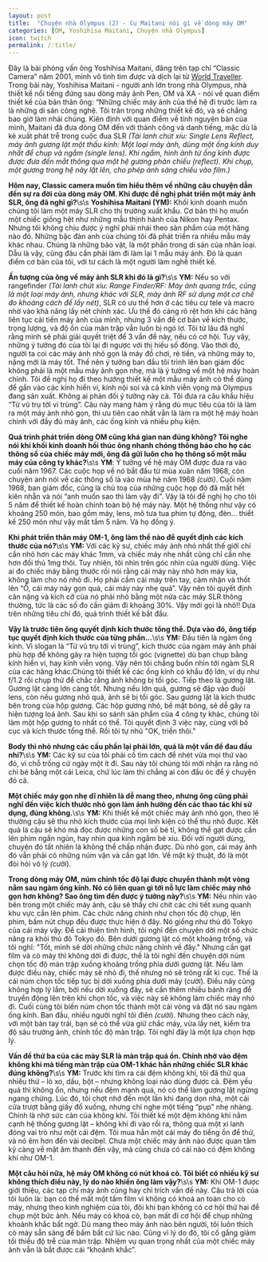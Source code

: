 ```yaml
---
layout: post
title:  "Chuyện nhà Olympus (2) - Cụ Maitani nói gì về dòng máy OM"
categories: [OM, Yoshihisa Maitani, Chuyện nhà Olympus]
icon: twitch
permalink: /:title/
---
```

Đây là bài phỏng vấn ông Yoshihisa Maitani, đăng trên tạp chí “Classic Camera” năm 2001, mình vô tình tìm được và dịch lại từ [World Traveller](https://esif.world-traveller.org/om-sif/concepts.htm "World Traveller"). Trong bài này, Yoshihisa Maitani - người anh lớn trong nhà Olympus, nhà thiết kế nổi tiếng đứng sau dòng máy ảnh Pen, OM và XA - nói về quan điểm thiết kế của bản thân ông: “Những chiếc máy ảnh của thế hệ đi trước làm ra là những di sản công nghệ. Tôi trân trọng những thiết kế đó, và sẽ chẳng bao giờ làm nhái chúng. Kiên định với quan điểm về tính nguyên bản của mình, Maitani đã đưa dòng OM đến với thành công và danh tiếng, mặc dù là kẻ xuất phát trễ trong cuộc đua SLR *(Tài lanh chút xíu: Single Lens Reflect, máy ảnh gương lật một thấu kính: Một loại máy ảnh, dùng một ống kính duy nhất để chụp và ngắm (single lens). Khi ngắm, hình ảnh từ ống kính được được đưa đến mắt thông qua một hệ gương phản chiếu (reflect). Khi chụp, một gương trong hệ này lật lên, cho phép ánh sáng chiếu vào film.)*


**Hôm nay, Classic camera muốn tìm hiểu thêm về những câu chuyện dẫn đến sự ra đời của dòng máy OM. Khi được đề nghị phát triển một máy ảnh SLR, ông đã nghĩ gì?**\s\s
**Yoshihisa Maitani (YM):** Khối kinh doanh muốn chúng tôi làm một máy SLR cho thị trường xuất khẩu. Cơ bản thì họ muốn một chiếc giống hệt như những mẫu thịnh hành của Nikon hay Pentax. Nhưng tôi không chịu được ý nghĩ phải nhái theo sản phẩm của một hãng nào đó. Những bậc đàn anh của chúng tôi đã phát triển ra nhiều mẫu máy khác nhau. Chúng là những bảo vật, là một phần trong di sản của nhân loại. Dẫu là vậy, cũng đâu cần phải làm đi làm lại 1 mẫu máy ảnh. Đó là quan điểm cơ bản của tôi, với tư cách là một người làm nghề thiết kế.

**Ấn tượng của ông về máy ảnh SLR khi đó là gì?**\s\s
**YM:** Nếu so với rangefinder *(Tài lanh chút xíu: Range Finder/RF:  Máy ảnh quang trắc, cũng là một loại máy ảnh, nhưng khác với SLR, máy ảnh RF sử dụng một cơ chế đo khoảng cách để lấy nét)*, SLR có ưu thế hơn ở các tiêu cự tele và macro nhờ vào khả năng lấy nét chính xác. Ưu thế đó càng rõ rệt hơn khi các hãng liên tục cải tiến máy ảnh của mình, nhưng 3 vấn đề cơ bản về kích thước, trọng lượng, và độ ồn của màn trập vẫn luôn bị ngó lơ.
Tôi từ lâu đã nghĩ rằng mình sẽ phải giải quyết triệt để 3 vấn đề này, nếu có cơ hội. Tuy vậy, những ý tưởng đó của tôi lại đi ngược với thị hiếu số đông. Vào thời đó, người ta coi các máy ảnh nhỏ gọn là máy đồ chơi, rẻ tiền, và những máy to, nặng mới là máy tốt. Thế nên ý tưởng ban đầu tôi trình lên ban giám đốc không phải là một mẫu máy ảnh gọn nhẹ, mà là ý tưởng về một hệ máy hoàn chỉnh. Tôi đề nghị họ đi theo hướng thiết kế một mẫu máy ảnh có thể dùng để gắn vào các kính hiển vi, kính nội soi và cả kính viễn vọng mà Olympus đang sản xuất. Không ai phản đối ý tưởng này cả. Tôi đưa ra câu khẩu hiệu “Từ vũ trụ tới vi trùng”. Câu này mang hàm ý rằng dù mục tiêu của tôi là làm ra một máy ảnh nhỏ gọn, thì ưu tiên cao nhất vẫn là làm ra một hệ máy hoàn chỉnh với đầy đủ máy ảnh, các ống kính và nhiều phụ kiện.

**Quá trình phát triển dòng OM cũng khá gian nan đúng không? Tôi nghe nói khi khối kinh doanh hối thúc ông nhanh chóng thông báo cho họ các thông số của chiếc máy mới, ông đã gửi luôn cho họ thông số một mẫu máy của công ty khác?**\s\s
**YM**: Ý tưởng về hệ máy OM được đưa ra vào cuối năm 1967. Các cuộc họp về nó bắt đầu từ mùa xuân năm 1968, còn chuyện anh nói về các thông số là vào mùa hè năm 1968 *(cười)*. Cuối năm 1968, ban giám đốc, cũng là chủ toạ của những cuộc họp đó đã mất hết kiên nhẫn và nói “anh muốn sao thì làm vậy đi”. Vậy là tôi đề nghị họ cho tôi 5 năm để thiết kế hoàn chỉnh toàn bộ hệ máy này. Một hệ thống như vậy có khoảng 250 món, bao gồm máy, lens, mô tưa tua phim tự động, đèn… thiết kế 250 món như vậy mất tầm 5 năm. Và họ đồng ý.

**Khi phát triển thân máy OM-1, ông làm thế nào để quyết định các kích thước của nó?**\s\s
**YM:** Với các kỹ sư, chiếc máy ảnh nhỏ nhất thế giới chỉ cần nhỏ hơn các máy khác 1mm, và chiếc máy nhẹ nhất cũng chỉ cần nhẹ hơn đối thủ 1mg thôi. Tuy nhiên, tôi nhìn trên góc nhìn của người dùng. Việc ai đo chiếc máy bằng thước rồi nói rằng cái máy này nhỏ hơn máy kia, không làm cho nó nhỏ đi. Họ phải cầm cái máy trên tay, cảm nhận và thốt lên “Ồ, cái máy này gọn quá, cái máy này nhẹ quá”. Vậy nên tôi quyết định cân nặng và kích cỡ của nó phải nhỏ bằng một nửa các máy SLR thông thường, tức là các số đo cần giảm đi khoảng 30%. Vậy mới gọi là nhỏ!! Dựa trên những tiêu chí đó, quá trình thiết kế bắt đầu.

**Vậy là trước tiên ông quyết định kích thước tổng thể. Dựa vào đó, ông tiếp tục quyết định kích thước của từng phần...**\s\s
**YM:** Đầu tiên là ngàm ống kính. Vì slogan là “Từ vũ trụ tới vi trùng”, kích thước của ngàm máy ảnh phải phù hợp để không gây ra hiện tượng tối góc (vignette) dù bạn chụp bằng kính hiển vi, hay kính viễn vọng. Vậy nên tôi chẳng buồn nhìn tới ngàm SLR của các hãng khác.Chúng tôi thiết kế các ống kính có khẩu độ lớn, ví dụ như f/1.2 rồi chụp thử để chắc rằng ảnh không bị tối góc. Tiếp theo là gương lật. Gương lật càng lớn càng tốt. Nhưng nếu lớn quá, gương sẽ đập vào đuôi lens, còn nếu gương nhỏ quá, ảnh sẽ bị tối góc. Sau gương lật là kích thước bên trong của hộp gương. Các hộp gương nhỏ, bề mặt bóng, sẽ dễ gây ra hiện tượng loá ảnh. Sau khi so sánh sản phẩm của 4 công ty khác, chúng tôi làm một hộp gương to nhất có thể. Tôi quyết định 3 việc này, cùng với bố cục và kích thước tổng thể. Rồi tôi tự nhủ "OK, triển thôi."

**Body thì nhỏ nhưng các cấu phần lại phải lớn, quá là một vấn đề đau đầu nhỉ?**\s\s
**YM:** Các kỹ sư của tôi phải cố tìm cách để nhét vừa mọi thứ vào đó, vì chỗ trống cứ ngày một ít đi. Sau này tôi chúng tôi mới nhận ra rằng nó chỉ bé bằng một cái Leica, chứ lúc làm thì chẳng ai còn đầu óc để ý chuyện đó cả.

**Một chiếc máy gọn nhẹ dĩ nhiên là dễ mang theo, nhưng ông cũng phải nghĩ đến việc kích thước nhỏ gọn làm ảnh hưởng đến các thao tác khi sử dụng, đúng không.**\s\s
**YM:** Khi thiết kế một chiếc máy ảnh nhỏ gọn, theo lẽ thường cậu sẽ thu nhỏ kích thước của mọi linh kiện có thể thu nhỏ được. Kết quả là cậu sẽ khó mà đọc được những con số bé tí, không thể gạt được cần lên phim ngắn ngủn, hay nhìn qua kính ngắm bé xíu. Đối với người dùng, chuyện đó tất nhiên là không thể chấp nhận được. Dù nhỏ gọn, cái máy ảnh đó vẫn phải có những núm vặn và cần gạt lớn. Về mặt kỹ thuật, đó là một đòi hỏi vô lý *(cười*).

**Trong dòng máy OM, núm chỉnh tốc độ lại được chuyển thành một vòng nằm sau ngàm ống kính. Nó có liên quan gì tới nỗ lực làm chiếc máy nhỏ gọn hơn không? Sao ông tìm đến được ý tưởng này?**\s\s
**YM:** Nếu nhìn vào bên trong một chiếc máy ảnh, cậu sẽ thấy chi chít các chi tiết xung quanh khu vực cần lên phim. Các chức năng chính như chọn tốc độ chụp, lên phim, bấm nút chụp đều được thực hiện ở đây. Nó giống như thủ đô Tokyo của cái máy vậy. Để cải thiện tình hình, tôi nghĩ đến chuyện dời một số chức năng ra khỏi thủ đô Tokyo đó.
Bên dưới gương lật có một khoảng trống, và tôi nghĩ: "Tốt, mình sẽ dời những chức năng chính về đây." Nhưng cần gạt film và cò máy thì không dời đi được, thế là tôi nghĩ đến chuyện dời núm chọn tốc độ màn trập xuống khoảng trống phía dưới gương lật. Nếu làm được điều này, chiếc máy sẽ nhỏ đi, thế nhưng nó sẽ trông rất kì cục. Thế là cái núm chọn tốc tiếp tục bị dời xuống phía dưới máy (*cười*). Điều nãy cũng không hợp lý lắm, bởi nếu dời xuống đây, sẽ cần thêm nhiều bánh răng để truyền động lên trên khi chọn tốc, và việc này sẽ không làm chiếc máy nhỏ đi. Cuối cùng tôi biến núm chọn tốc thành một cái vòng và đặt nó sau ngàm ống kính. Ban đầu, nhiều người nghĩ tôi điên *(cười*). Nhưng theo cách này, với một bàn tay trái, bạn sẽ có thể vừa giữ chắc máy, vừa lấy nét, kiểm tra độ sâu trường ảnh, chỉnh tốc độ màn trập. Tôi nghĩ đây là một lựa chọn hợp lý.

**Vấn đề thứ ba của các mày SLR là màn trập quá ồn. Chính nhờ vào đệm không khí mà tiếng màn trập của OM-1 khác hẳn những chiếc SLR khác đúng không?**\s\s
**YM:**  Trước khi tìm ra cái đệm không khí, tôi đã thử qua nhiều thứ – lò xo, dầu, bột – nhưng không loại nào dùng được cả. Đệm yếu quá thì không ổn, nhưng nếu đệm mạnh quá, nó có thể làm gương lật ngừng ngang chừng. Lúc đó, tôi chợt nhớ đến một lần khi đang dọn nhà, một cái cửa trượt bằng giấy đổ xuống, nhưng chỉ nghe một tiếng “pụp” nhẹ nhàng. Chính là nhờ sức cản của không khí. Tôi thiết kế một đệm không khí nằm cạnh hệ thống gương lật – không khí đi vào rồi ra, thông qua một xi lanh đóng vai trò như một cái đệm. Tôi mua hẳn một cái máy đo tiếng ồn để thử, và nó êm hơn đến vài decibel. Chưa một chiếc máy ảnh nào được quan tâm kỹ càng về mặt âm thanh đến vậy, mà cũng chưa có cái nào có đệm không khí như OM-1.

**Một câu hỏi nữa, hệ máy OM không có nút khoá cò. Tôi biết có nhiều kỹ sư không thích điều này, lý do nào khiến ông làm vậy?**\s\s
**YM:** Khi OM-1 được giới thiệu, các tạp chí máy ảnh cũng hay chỉ trích vấn đề này. Câu trả lời của tôi luôn là: bạn có thể mất một tấm film vì không có khoá an toàn cho cò máy, nhưng theo kinh nghiệm của tôi, đôi khi bạn không có cơ hội thứ hai để chụp một bức ảnh. Nếu máy có khoá cò, bạn mất đi cơ hội để chụp những khoảnh khắc bất ngờ. Dù mang theo máy ảnh nào bên người, tôi luôn thích cò máy sẵn sàng để bấm bất cứ lúc nào. Cũng vì lý do đó, tôi cố gắng giảm tối thiểu độ trễ của màn trập. Nhiệm vụ quan trọng nhất của một chiếc máy ảnh vẫn là bắt được cái “khoảnh khắc”.

